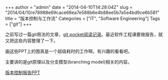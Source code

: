+++
author = "admin"
date = "2014-04-10T14:28:04Z"
slug = "2014/04/10/e78988e69cace68ea7e588b6e4b88ee5b7a5e4bd9ce6b581"
title = "版本控制与工作流"
Categories = ["IT", "Software Engineering"]
Tags = ["git"]
+++

之前写过一篇git用法的文章，[git pocket阅读记录](http://wonderflow.info/archives/709)。最近软件工程课要做报告，就又把这些内容整理了一下。





画这些PPT上的图真是一个超级耗时的工作啊，有兴趣的看看吧。





主要讲的是git原理以及分支模型(branching model)相关的内容。





[版本控制报告PPT](https://wonderflow.info/images/2014-04-10-e78988e69cace68ea7e588b6e4b88ee5b7a5e4bd9ce6b581/版本控制报告.pdf)



